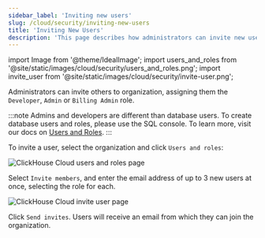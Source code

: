 ```yaml
---
sidebar_label: 'Inviting new users'
slug: /cloud/security/inviting-new-users
title: 'Inviting New Users'
description: 'This page describes how administrators can invite new users to their organisation and assign roles to them'
---
```


import Image from '@theme/IdealImage';
import users_and_roles from '@site/static/images/cloud/security/users_and_roles.png';
import invite_user from '@site/static/images/cloud/security/invite-user.png';

Administrators can invite others to organization, assigning them the `Developer`, `Admin` or `Billing Admin` role.

:::note
Admins and developers are different than database users. To create database users and roles, please use the SQL console. To learn more, visit our docs on [Users and Roles](/cloud/security/cloud-access-management).
:::

To invite a user, select the organization and click `Users and roles`:

<Image img={users_and_roles} size="lg" alt="ClickHouse Cloud users and roles page" />

<br />

Select `Invite members`, and enter the email address of up to 3 new users at once, selecting the role for each.

<Image img={invite_user} size="lg" alt="ClickHouse Cloud invite user page" />

<br />

Click `Send invites`. Users will receive an email from which they can join the organization.
